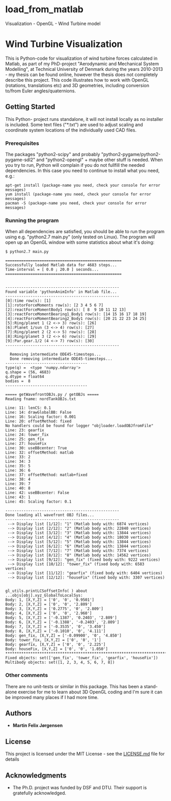 # load_from_matlab
Visualization - OpenGL - Wind Turbine model


# Wind Turbine Visualization

This is Python-code for visualization of wind turbine forces calculated in Matlab, as part of my PhD-project "Aerodynamic and Mechanical System Modelling", at Technical University of Denmark during the years 2010-2013 - my thesis can be found online, however the thesis does not completely describe this project. This code illustrates how to work with OpenGL (rotations, translations etc) and 3D geometries, including conversion to/from Euler angles/quaternions.


## Getting Started

This Python- project runs standalone, it will not install locally as no installer is included. Some text files ("*.txt") are used to adjust scaling and coordinate system locations of the individually used CAD files.


### Prerequisites

The packages "python2-scipy" and probably "python2-pygame/python2-pygame-sdl2" and "python2-opengl" + maybe other stuff is needed. When you try to run, Python will complain if you do not fullfill the needed dependencies. In this case you need to continue to install what you need, e.g.:

```
apt-get install (package-name you need, check your console for error messages)
yum install (package-name you need, check your console for error messages)
pacman -S (package-name you need, check your console for error messages)
```


### Running the program

When all dependencies are satisfied, you should be able to run the program using e.g. "python2.7 main.py" (only tested on Linux). The program will open up an OpenGL window with some statistics about what it's doing:


```
$ python2.7 main.py

===================================================
Successfully loaded Matlab data for 4683 steps...
Time-interval = [ 0.0 ; 20.0 ] seconds...
===================================================


--------------------------------------------------
Found variable 'pythonAnimInfo' in Matlab file...
--------------------------------------------------
[0]:time row(s): [1]
[1]:rotorForceMoments row(s): [2 3 4 5 6 7]
[2]:reactForceMomentBody1 row(s): [ 8  9 10 11 12 13]
[3]:reactForceMomentBearing1_Body1 row(s): [14 15 16 17 18 19]
[4]:reactForceMomentBearing2_Body1 row(s): [20 21 22 23 24 25]
[5]:Ring/planet 1 (2 <-> 3) row(s): [26]
[6]:Planet 1/sun (3 <-> 4) row(s): [27]
[7]:Ring/planet 2 (2 <-> 5) row(s): [28]
[8]:Ring/planet 3 (2 <-> 6) row(s): [29]
[9]:Par.gear.1/2 (4 <-> 7) row(s): [30]
--------------------------------------------------

  Removing intermediate ODE45-timesteps...
  Done removing intermediate ODE45-timesteps...
------------------------------------
type(q) =  <type 'numpy.ndarray'>
q.shape = (56, 4683)
q.dtype = float64
bodies =  8
------------------------------------

===== getWavefrontOBJs.py / getOBJs =====
Reading fname: nordTankOBJs.txt

Line: 11: lenCS: 0.1
Line: 14: drawGlobalBB: False
Line: 16: Scaling factor: 0.001
Line: 20: offsetMethod: fixed
No handlers could be found for logger "objloader.loadOBJfromFile"
Line: 23: gearfix
Line: 24: tower_fix
Line: 25: gen_fix
Line: 27: houseFix
Line: 30: useBBcenter: True
Line: 32: offsetMethod: matlab
Line: 33: 2
Line: 34: 3
Line: 35: 5
Line: 36: 6
Line: 37: offsetMethod: matlab+fixed
Line: 38: 4
Line: 39: 7
Line: 40: 8
Line: 42: useBBcenter: False
Line: 43: 1
Line: 45: Scaling factor: 0.1

--------------------------------------------------
Done loading all wavefront OBJ files...
--------------------------------------------------
 --> Display list [1/12]: "1" (Matlab body with: 6874 vertices)
 --> Display list [2/12]: "2" (Matlab body with: 22840 vertices)
 --> Display list [3/12]: "3" (Matlab body with: 13844 vertices)
 --> Display list [4/12]: "4" (Matlab body with: 18030 vertices)
 --> Display list [5/12]: "5" (Matlab body with: 13844 vertices)
 --> Display list [6/12]: "6" (Matlab body with: 13844 vertices)
 --> Display list [7/12]: "7" (Matlab body with: 7374 vertices)
 --> Display list [8/12]: "8" (Matlab body with: 14562 vertices)
 --> Display list [9/12]: "gen_fix" (fixed body with: 9222 vertices)
 --> Display list [10/12]: "tower_fix" (fixed body with: 6583 vertices)
 --> Display list [11/12]: "gearfix" (fixed body with: 6404 vertices)
 --> Display list [12/12]: "houseFix" (fixed body with: 3307 vertices)


gl_utils.printLCSoffsetInfo( ) about ...objs[obj].xyz_GlobalToLocalSys:
Body: 1, [X,Y,Z] = ['0', '0', '0.9501']
Body: 2, [X,Y,Z] = ['0', '0', '2.809']
Body: 3, [X,Y,Z] = ['0.2775', '0', '2.809']
Body: 4, [X,Y,Z] = ['0', '0', '2.960']
Body: 5, [X,Y,Z] = ['-0.1387', '0.2403', '2.809']
Body: 6, [X,Y,Z] = ['-0.1388', '-0.2403', '2.809']
Body: 7, [X,Y,Z] = ['-0.3535', '0', '3.450']
Body: 8, [X,Y,Z] = ['-0.1010', '0', '4.111']
Body: gen_fix, [X,Y,Z] = ['-0.09900', '0', '4.850']
Body: tower_fix, [X,Y,Z] = ['0', '0', '1']
Body: gearfix, [X,Y,Z] = ['0', '0', '2.225']
Body: houseFix, [X,Y,Z] = ['0', '0', '1.050']
***************************************************************************
Fixed objects: set(['gen_fix', 'tower_fix', 'gearfix', 'houseFix'])
Multibody objects: set([1, 2, 3, 4, 5, 6, 7, 8])
```


### Other comments

There are no unit-tests or similar in this package. This has been a stand-alone exercise for me to learn about 3D OpenGL coding and I'm sure it can be improved many places if I had more time.


## Authors

* **Martin Felix Jørgensen**


## License

This project is licensed under the MIT License - see the [LICENSE.md](LICENSE.md) file for details


## Acknowledgments

* The Ph.D. project was funded by DSF and DTU. Their support is gratefully acknowledged.
